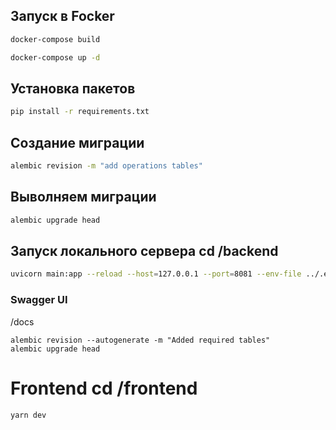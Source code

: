 ## Запуск в Focker
```bash
docker-compose build
```
```bash
docker-compose up -d
```
## Установка пакетов
```bash
pip install -r requirements.txt
```
## Создание миграции
```bash
alembic revision -m "add operations tables"
```
## Выволняем миграции
```bash
alembic upgrade head
```


## Запуск локального сервера cd /backend
```bash
uvicorn main:app --reload --host=127.0.0.1 --port=8081 --env-file ../.env
```
### Swagger UI
/docs
```
alembic revision --autogenerate -m "Added required tables"
alembic upgrade head
```
# Frontend cd /frontend
```bash
yarn dev
```